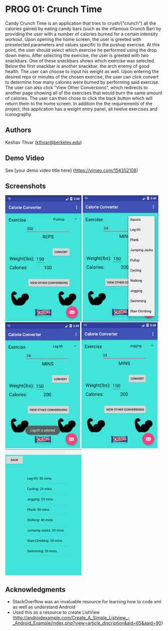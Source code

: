 # PROG 01: Crunch Time

Candy Crunch Time is an application that tries to crush/("crunch") all the calories gained by eating candy bars (such as the infamous Crunch Bar) by providing the user with a number of calories burned for a certain intensity workout. Upon opening the home screen, the user is greeted with preselected parameters and values specific to the pushup exercise. At this point, the user should select which exercise he performed using the drop down menu. After selecting the exercise, the user is greeted with two snackbars. One of these snackbars shows which exercise was selected. Below the first snackbar is another snackbar, the arch enemy of good health. The user can choose to input his weight as well. Upon entering the desired reps or minutes of the chosen exercise, the user can click convert to determine how many calories were burned by performing said exercise. The user can also click "View Other Conversions", which redirects to another page showing all of the exercises that would burn the same amount of calories. The user can then chose to click the back button which will return them to the home screen.
In addition the the requirements of the project, this application has a weight entry panel, all twelve exercises and iconography.

## Authors

Keshav Thvar ([kthvar@berkeley.edu](mailto:kthvar@berkeley.edu))

## Demo Video

See [your demo video title here] (https://vimeo.com/154352108)

## Screenshots

<img src="screenshots/main.png" height="400" alt="Screenshot"/>
<img src="screenshots/dropdown.png" height="400" alt="Screenshot"/>
<img src="screenshots/snackbarabovesnackbar.png" height="400" alt="Screenshot"/>
<img src="screenshots/forjogging.png" height="400" alt="Screenshot"/>
<img src="screenshots/otherequivalentexercises.png" height="400" alt="Screenshot"/>

## Acknowledgments

* StackOverflow was an invaluable resource for learning how to code xml as well as understand Android
* Used this as a resource to create ListView (http://androidexample.com/Create_A_Simple_Listview_-_Android_Example/index.php?view=article_discription&aid=65&aaid=90)

